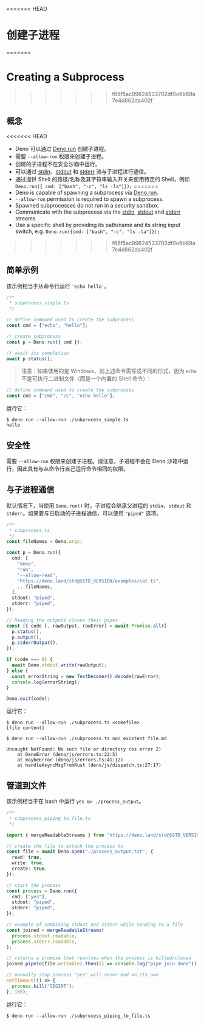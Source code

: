<<<<<<< HEAD
# 创建子进程
=======
# Creating a Subprocess
>>>>>>> f66f5ac99824533702df0e6b89a7e4d862da402f

## 概念

<<<<<<< HEAD
- Deno 可以通过 [Deno.run](/api?s=Deno.run) 创建子进程。
- 需要 `--allow-run` 权限来创建子进程。
- 创建的子进程不在安全沙箱中运行。
- 可以通过 [stdin](/api?s=Deno.stdin)、[stdout](/api?s=Deno.stdout) 和
  [stderr](/api?s=Deno.stderr) 流与子进程进行通信。
- 通过提供 Shell 的路径/名称及其字符串输入开关来使用特定的 Shell，例如
  `Deno.run({ cmd: ["bash", "-c", "ls -la"]});`
=======
- Deno is capable of spawning a subprocess via [Deno.run](/api?s=Deno.run).
- `--allow-run` permission is required to spawn a subprocess.
- Spawned subprocesses do not run in a security sandbox.
- Communicate with the subprocess via the [stdin](/api?s=Deno.stdin),
  [stdout](/api?s=Deno.stdout) and [stderr](/api?s=Deno.stderr) streams.
- Use a specific shell by providing its path/name and its string input switch,
  e.g. `Deno.run({cmd: ["bash", "-c", "ls -la"]});`
>>>>>>> f66f5ac99824533702df0e6b89a7e4d862da402f

## 简单示例

该示例相当于从命令行运行 `'echo hello'`。

```ts
/**
 * subprocess_simple.ts
 */

// define command used to create the subprocess
const cmd = ["echo", "hello"];

// create subprocess
const p = Deno.run({ cmd });

// await its completion
await p.status();
```

> 注意：如果使用的是 Windows，则上述命令需写成不同的形式，因为 `echo`
> 不是可执行二进制文件（而是一个内置的 Shell 命令）：

```ts
// define command used to create the subprocess
const cmd = ["cmd", "/c", "echo hello"];
```

运行它：

```shell
$ deno run --allow-run ./subprocess_simple.ts
hello
```

## 安全性

需要 `--allow-run` 权限来创建子进程。请注意，子进程不会在 Deno
沙箱中运行，因此具有与从命令行自己运行命令相同的权限。

## 与子进程通信

默认情况下，当使用 `Deno.run()` 时，子进程会继承父进程的 `stdin`、`stdout` 和
`stderr`。如果要与已启动的子进程通信，可以使用 `"piped"` 选项。

```ts
/**
 * subprocess.ts
 */
const fileNames = Deno.args;

const p = Deno.run({
  cmd: [
    "deno",
    "run",
    "--allow-read",
    "https://deno.land/std@$STD_VERSION/examples/cat.ts",
    ...fileNames,
  ],
  stdout: "piped",
  stderr: "piped",
});

// Reading the outputs closes their pipes
const [{ code }, rawOutput, rawError] = await Promise.all([
  p.status(),
  p.output(),
  p.stderrOutput(),
]);

if (code === 0) {
  await Deno.stdout.write(rawOutput);
} else {
  const errorString = new TextDecoder().decode(rawError);
  console.log(errorString);
}

Deno.exit(code);
```

运行它：

```shell
$ deno run --allow-run ./subprocess.ts <somefile>
[file content]

$ deno run --allow-run ./subprocess.ts non_existent_file.md

Uncaught NotFound: No such file or directory (os error 2)
    at DenoError (deno/js/errors.ts:22:5)
    at maybeError (deno/js/errors.ts:41:12)
    at handleAsyncMsgFromRust (deno/js/dispatch.ts:27:17)
```

## 管道到文件

该示例相当于在 bash 中运行 `yes &> ./process_output`。

```ts
/**
 * subprocess_piping_to_file.ts
 */

import { mergeReadableStreams } from "https://deno.land/std@$STD_VERSION/streams/merge_readable_streams.ts";

// create the file to attach the process to
const file = await Deno.open("./process_output.txt", {
  read: true,
  write: true,
  create: true,
});

// start the process
const process = Deno.run({
  cmd: ["yes"],
  stdout: "piped",
  stderr: "piped",
});

// example of combining stdout and stderr while sending to a file
const joined = mergeReadableStreams(
  process.stdout.readable,
  process.stderr.readable,
);

// returns a promise that resolves when the process is killed/closed
joined.pipeTo(file.writable).then(() => console.log("pipe join done"));

// manually stop process "yes" will never end on its own
setTimeout(() => {
  process.kill("SIGINT");
}, 100);
```

运行它：

```shell
$ deno run --allow-run ./subprocess_piping_to_file.ts
```
